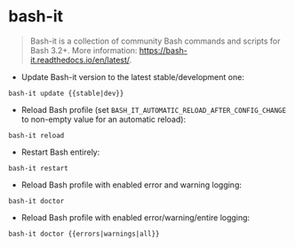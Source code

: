 # bash-it

> Bash-it is a collection of community Bash commands and scripts for Bash 3.2+.
> More information: <https://bash-it.readthedocs.io/en/latest/>.

- Update Bash-it version to the latest stable/development one:

`bash-it update {{stable|dev}}`

- Reload Bash profile (set `BASH_IT_AUTOMATIC_RELOAD_AFTER_CONFIG_CHANGE` to non-empty value for an automatic reload):

`bash-it reload`

- Restart Bash entirely:

`bash-it restart`

- Reload Bash profile with enabled error and warning logging:

`bash-it doctor`

- Reload Bash profile with enabled error/warning/entire logging:

`bash-it doctor {{errors|warnings|all}}`
